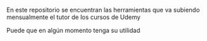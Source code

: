 En este repositorio se encuentran las herramientas que va subiendo mensualmente el tutor de los cursos de Udemy

Puede que en algún momento tenga su utilidad

